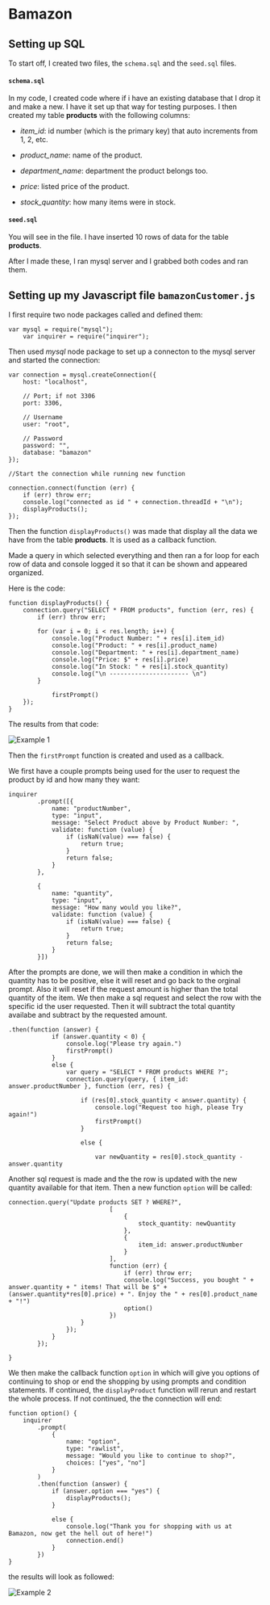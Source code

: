 # Bamazon 

## Setting up SQL

To start off, I created two files, the `schema.sql` and the `seed.sql` files.

#### `schema.sql`

In my code, I created code where if i have an existing database that I drop it and make a new. I have it set up that way for testing purposes. I then created my table **products** with the following columns:

- *item_id*: id number (which is the primary key) that auto increments from 1, 2, etc.

- *product_name*: name of the product.

- *department_name*: department the product belongs too.

- *price*: listed price of the product.

- *stock_quantity*: how many items were in stock.


#### `seed.sql`

You will see in the file. I have inserted 10 rows of data for the table **products**. 

After I made these, I ran mysql server and I grabbed both codes and ran them.


## Setting up my Javascript file `bamazonCustomer.js`

I first require two node packages called and defined them:

    var mysql = require("mysql");
		var inquirer = require("inquirer");

Then used *mysql* node package to set up a connecton to the mysql server and started the connection:

```
var connection = mysql.createConnection({
	host: "localhost",

	// Port; if not 3306
	port: 3306,

	// Username
	user: "root",

	// Password
	password: "",
	database: "bamazon"
});

//Start the connection while running new function

connection.connect(function (err) {
	if (err) throw err;
	console.log("connected as id " + connection.threadId + "\n");
	displayProducts();
});

```
Then the function `displayProducts()` was made that display all the data we have from the table **products**. It is used as a callback function.

Made a query in which selected everything and then ran a for loop for each row of data and console logged it so that it can be shown and appeared organized.

Here is the code:

```
function displayProducts() {
	connection.query("SELECT * FROM products", function (err, res) {
		if (err) throw err;

		for (var i = 0; i < res.length; i++) {
			console.log("Product Number: " + res[i].item_id)
			console.log("Product: " + res[i].product_name)
			console.log("Department: " + res[i].department_name)
			console.log("Price: $" + res[i].price)
			console.log("In Stock: " + res[i].stock_quantity)
			console.log("\n ---------------------- \n")
		}

			firstPrompt()
	});
}
```

The results from that code:

![Example 1](/images/example1.png)


Then the `firstPrompt` function is created and used as a callback. 

We first have a couple prompts being used for the user to request the product by id and how many they want:

```
inquirer
		.prompt([{
			name: "productNumber",
			type: "input",
			message: "Select Product above by Product Number: ",
			validate: function (value) {
				if (isNaN(value) === false) {
					return true;
				}
				return false;
			}
		},

		{
			name: "quantity",
			type: "input",
			message: "How many would you like?",
			validate: function (value) {
				if (isNaN(value) === false) {
					return true;
				}
				return false;
			}
		}])

```

After the prompts are done, we will then make a condition in which the quantity has to be positive, else it will reset and go back to the orginal prompt. Also it will reset if the request amount is higher than the total quantity of the item. We then make a sql request and select the row with the specific id the user requested. Then it will subtract the total quantity availabe and subtract by the requested amount.

```
.then(function (answer) {
			if (answer.quantity < 0) {
				console.log("Please try again.")
				firstPrompt()
			}
			else {
				var query = "SELECT * FROM products WHERE ?";
				connection.query(query, { item_id: answer.productNumber }, function (err, res) {

					if (res[0].stock_quantity < answer.quantity) {
						console.log("Request too high, please Try again!")
						firstPrompt()
					}

					else {

						var newQuantity = res[0].stock_quantity - answer.quantity
```

Another sql request is made and the the row is updated with the new quantity available for that item. Then a new function `option` will be called:

```
connection.query("Update products SET ? WHERE?",
							[
								{
									stock_quantity: newQuantity
								},
								{
									item_id: answer.productNumber
								}
							],
							function (err) {
								if (err) throw err;
								console.log("Success, you bought " + answer.quantity + " items! That will be $" + (answer.quantity*res[0].price) + ". Enjoy the " + res[0].product_name + "!")
								option()
							})
					}
				});
			}
		});

}
```

We then make the callback function `option` in which will give you options of continuing to shop or end the shopping by using prompts and condition statements. If continued, the `displayProduct` function will rerun and restart the whole process. If not continued, the the connection will end:

```
function option() {
	inquirer
		.prompt(
			{
				name: "option",
				type: "rawlist",
				message: "Would you like to continue to shop?",
				choices: ["yes", "no"]
			}
		)
		.then(function (answer) {
			if (answer.option === "yes") {
				displayProducts();
			}

			else {
				console.log("Thank you for shopping with us at Bamazon, now get the hell out of here!")
				connection.end()
			}
		})
}

```

the results will look as followed:

![Example 2](/images/example2.png)
